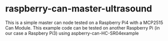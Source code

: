 # raspberry-can-master-ultrasound

This is a simple master can node tested on a Raspberry Pi4 with a MCP2515 Can Module. This example code can be tested on another Raspberry Pi (in our case a Raspbery Pi3) using aspberry-can-HC-SR04example

